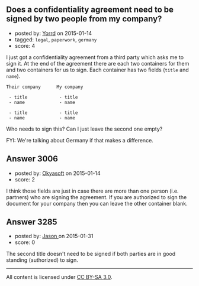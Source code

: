 ## Does a confidentiality agreement need to be signed by two people from my company?

- posted by: [Yorrd](https://stackexchange.com/users/1958353/yorrd) on 2015-01-14
- tagged: `legal`, `paperwork`, `germany`
- score: 4

I just got a confidentiality agreement from a third party which asks me to sign it. At the end of the agreement there are each two containers for them and two containers for us to sign. Each container has two fields (`title` and `name`).


    Their company      My company
    
     - title            - title
     - name             - name
    
     - title            - title
     - name             - name

Who needs to sign this? Can I just leave the second one empty?

FYI: We're talking about Germany if that makes a difference.


## Answer 3006

- posted by: [Okyasoft](https://stackexchange.com/users/294248/okyasoft) on 2015-01-14
- score: 2

I think those fields are just in case there are more than one person (i.e. partners) who are signing the agreement. If you are authorized to sign the document for your company then you can leave the other container blank.


## Answer 3285

- posted by: [Jason ](https://stackexchange.com/users/5270470/jason) on 2015-01-31
- score: 0

The second title  doesn't need to be signed if both parties are in good standing (authorized) to sign. 



---

All content is licensed under [CC BY-SA 3.0](https://creativecommons.org/licenses/by-sa/3.0/).
